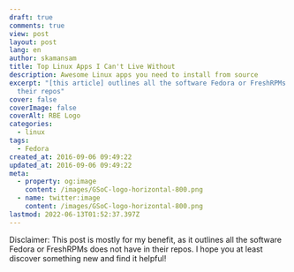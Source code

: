 ```yaml
---
draft: true
comments: true
view: post
layout: post
lang: en
author: skamansam
title: Top Linux Apps I Can't Live Without
description: Awesome Linux apps you need to install from source
excerpt: "[this article] outlines all the software Fedora or FreshRPMs does not have in
  their repos"
cover: false
coverImage: false
coverAlt: RBE Logo
categories:
  - linux
tags:
  - Fedora
created_at: 2016-09-06 09:49:22
updated_at: 2016-09-06 09:49:22
meta:
  - property: og:image
    content: /images/GSoC-logo-horizontal-800.png
  - name: twitter:image
    content: /images/GSoC-logo-horizontal-800.png
lastmod: 2022-06-13T01:52:37.397Z
---
```


Disclaimer: This post is mostly for my benefit, as it outlines all the software
Fedora or FreshRPMs does not have in their repos. I hope you at least discover
something new and find it helpful!

